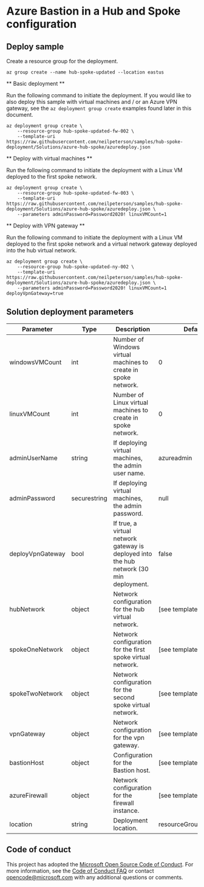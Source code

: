 # Azure Bastion in a Hub and Spoke configuration


## Deploy sample

Create a resource group for the deployment.

```azurecli
az group create --name hub-spoke-updated --location eastus
```

** Basic deployment **

Run the following command to initiate the deployment. If you would like to also deploy this sample with virtual machines and / or an Azure VPN gateway, see the `az deployment group create` examples found later in this document.

```azurecli
az deployment group create \
    --resource-group hub-spoke-updated-fw-002 \
    --template-uri https://raw.githubusercontent.com/neilpeterson/samples/hub-spoke-deployment/Solutions/azure-hub-spoke/azuredeploy.json
```

** Deploy with virtual machines **

Run the following command to initiate the deployment with a Linux VM deployed to the first spoke network.

```azurecli
az deployment group create \
    --resource-group hub-spoke-updated-fw-003 \
    --template-uri https://raw.githubusercontent.com/neilpeterson/samples/hub-spoke-deployment/Solutions/azure-hub-spoke/azuredeploy.json \
    --parameters adminPassword=Password2020! linuxVMCount=1
```

** Deploy with VPN gateway **

Run the following command to initiate the deployment with a Linux VM deployed to the first spoke network and a virtual network gateway deployed into the hub virtual network.

```azurecli
az deployment group create \
    --resource-group hub-spoke-updated-ny-002 \
    --template-uri https://raw.githubusercontent.com/neilpeterson/samples/hub-spoke-deployment/Solutions/azure-hub-spoke/azuredeploy.json \
    --parameters adminPassword=Password2020! linuxVMCount=1 deployVpnGateway=true
```

## Solution deployment parameters

| Parameter | Type | Description | Default |
|---|---|---|--|
| windowsVMCount | int | Number of Windows virtual machines to create in spoke network. | 0 |
| linuxVMCount | int | Number of Linux virtual machines to create in spoke network. | 0 |
| adminUserName | string | If deploying virtual machines, the admin user name. | azureadmin |
| adminPassword | securestring | If deploying virtual machines, the admin password. | null |
| deployVpnGateway | bool | If true, a virtual network gateway is deployed into the hub network (30 min deployment. | false |
| hubNetwork | object | Network configuration for the hub virtual network. | [see template] |
| spokeOneNetwork | object | Network configuration for the first spoke virtual network. | [see template] |
| spokeTwoNetwork | object | Network configuration for the second spoke virtual network. | [see template] |
| vpnGateway | object | Network configuration for the vpn gateway. | [see template] |
| bastionHost | object | Configuration for the Bastion host. | [see template] |
| azureFirewall | object | Network configuration for the firewall instance. | [see template] |
| location | string | Deployment location. | resourceGroup().location | 

## Code of conduct

This project has adopted the [Microsoft Open Source Code of Conduct](https://opensource.microsoft.com/codeofconduct/). For more information, see the [Code of Conduct FAQ](https://opensource.microsoft.com/codeofconduct/faq/) or contact [opencode@microsoft.com](mailto:opencode@microsoft.com) with any additional questions or comments.